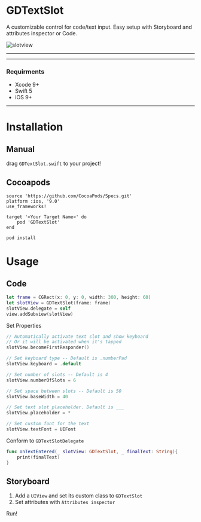 # GDTextSlot
A customizable control for code/text input. Easy setup with Storyboard and attributes inspector or Code.

![slotview](https://user-images.githubusercontent.com/9967486/36479624-625fbe3c-171a-11e8-8f9e-4c39ee0f4f8d.gif)

------
------

### Requirments
- Xcode 9+
- Swift 5
- iOS 9+
-----

# Installation
## Manual
drag `GDTextSlot.swift` to your project!

## Cocoapods
```
source 'https://github.com/CocoaPods/Specs.git'
platform :ios, '9.0'
use_frameworks!

target '<Your Target Name>' do
    pod 'GDTextSlot'
end
```
    pod install


# Usage

## Code
```swift
let frame = CGRect(x: 0, y: 0, width: 300, height: 60)
let slotView = GDTextSlot(frame: frame)
slotView.delegate = self
view.addSubview(slotView)
```

Set Properties
```swift
// Automatically activate text slot and show keyboard
// Or it will be activated when it's tapped
slotView.becomeFirstResponder()

// Set keyboard type -- Default is .numberPad
slotView.keyboard = .default

// Set number of slots -- Default is 4
slotView.numberOfSlots = 6

// Set space between slots -- Default is 50
slotView.baseWidth = 40

// Set text slot placeholder. Default is ___
slotView.placeholder = *

// Set custom font for the text
slotView.textFont = UIFont
```

Conform to `GDTextSlotDelegate`

```swift
func onTextEntered(_ slotView: GDTextSlot, _ finalText: String){
    print(finalText)
}
```

## Storyboard
1) Add a `UIView` and set its custom class to `GDTextSlot`
2) Set attributes with `Attributes inspector`

Run!
